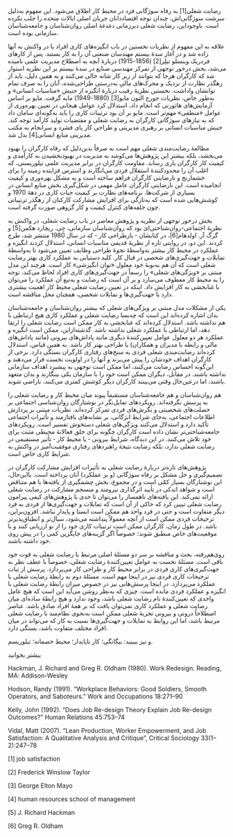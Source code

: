   رضایت شغلی[1] به رفاه سوژگانی فرد در محیط کار اطلاق می‌شود. این مفهوم به‌دلیل سرشت سوژگانی‌اش، چندان توجه اقتصاددانان جریان اصلی ایالات متحده را جلب نکرده است. باوجوداین، رضایت شغلی دیرزمانی دغدغۀ اصلی روان‌شناسان و جامعه‌شناسان سازمانی بوده است. 

علاقه به این مفهوم از نظریات نخستین در باب انگیزه‌های کاری افراد یا در واکنش به آنها زاده شد و در آغاز سدهٔ بیستم مهندسان صنعتی آن را به کار بستند. پس از کارهای فردریک وینسلو تیلِر[2] (1856-1915) دربارهٔ آنچه به اصطلاح مدیریت علمی نامیده می‌شد، بخش درخور توجهی از تمرکز مهندسی صنایع در سدهٔ بیستم بر این نظریه استوار شد که کارگران هرجا که بتوانند از زیر کار شانه خالی می‌کنند و به همین دلیل، باید از رهگذر نظارت از نزدیک و محرک‌های مالیِ به‌درستی طراحی‌شده، آنان را به صرف تمام توانشان واداشت. نخستین نظریهٔ رقیب دربارهٔ انگیزه از جنبش «مناسبات انسانی» و به‌طور خاص، نظریات جورج التون مایو[3] (1880-1949) مایه گرفت. مایو بر اساس آزمایش‌های هاثورنی که انجام داد، استدلال کرد عوامل هیجانی در تعیین بهره‌وری از عوامل «منطقی» مهم‌تر است. مایو بر آن بود ترتیبات کاری را باید به‌گونه‌ای سامان داد که به نیازهای سوژگانی کارگران به رضایت شغلی و مقتضیات تولید کارآمد توجه کند. جنبش مناسبات انسانی بر رهبری مدیریتی و طراحی کار پای فشرد و سرانجام به مکتب مدیریتی منابع انسانی[4] بدل شد.

 مطالعهٔ رضایت‌مندی شغلی مهم است نه صرفاً بدین‌دلیل که رفاه کارگران را بهبود می‌بخشد، بلکه بیشتر این پژوهش‌ها می‌کوشد به مدیریت در بهبودبخشیدن به کارآمدی و کیفیت کار کارگران یاری رساند. مقاومت کارگران در برابر مدیریت علمی تیلوریستی، که اغلب آن را محدودکنندۀ استقلال فردی می‌انگارند و استرس فزاینده زمینه را برای خشمارنج و نارضایتی کارگران فراهم ساخته است و به مشکل بهره‌وری و کیفیت انجامیده است. این نارضایتی کارگران عامل مهمی در شکل‌گیری بخش منابع انسانی در بسیاری از شرکت‌ها، برنامه‌های نظارت بر کیفیت حیات کاری در دههٔ 1970 و کوشش‌هایی شده است که به‌تازگی برای افزایش مشارکت کارکنان از رهگذر ترتیباتی چون حلقه‌های کنترل کیفیت و کار گروهی صورت گرفته است. 

بخش درخور توجهی از نظریه و پژوهش معاصر در باب رضایت شغلی، در واکنش‌ به نظریۀ اجتماعی-روان‌شناختی‌ای بود که روان‌شناسان سازمانی، جِی. ریچارد هکمن[5] و گرگ آر. اولدهام[6]، در کتابشان ‐ بازطراحی کار ‐ که در سال 1980 منتشر شد، طرح کردند. این دو، در روایتی تازه از نظریۀ قدیمی مناسبات انسانی، استدلال کردند انگیزه و عملکرد در محیط کار بیشتر به‌واسطهٔ نحوۀ طراحی وظایف تعیین می‌شود تا به‌واسطهٔ تمایلات و جهت‌گیری‌های شخصی در قبال کار. کلید دستیابی به عملکرد کاری بهتر رضایت شغلی است که آن هم به‌نوبهٔ خود معلول «توان انگیزشی» کار است. هرچند این مدل مبتنی بر «ویژگی‌های شغلی» را رسماً در جهت‌گیری‌های کاری افراد لحاظ می‌کند، توجه را به محیط کار معطوف می‌سازد و بر آن است که رضایت و به‌تبع آن عملکرد را می‌توان با غنابخشی به کار افزایش داد. اینکه در تعیین رضایت شغلی محیط کار اهمیت بیشتری دارد یا جهت‌گیری‌ها و تمایلات شخصی، همچنان محل مناقشه است.

یکی از مشکلات مدل مبتنی بر ویژگی‌های شغلی که بیشتر روان‌شناسان و جامعه‌شناسان بدان اشاره کرده‌اند این است که چه‌بسا رضایت شغلی و عملکرد کاری هیچ ارتباطی با هم نداشته باشد. استدلال کرده‌اند که غنابخشی به کار ممکن است رضایت شغلی را ارتقا دهد، اما ارتباطی با عملکرد شغلی نداشته باشد. گذشته‌ازاین، ممکن است انگیزه و عملکرد هر دو معلول عوامل تعیین‌کنندهٔ دیگری مانند پاداش‌های بیرونی (مانند پاداش‌های مالی و رابطه با مدیران و همکاران) یا طراحی بهتر کار باشد. به همین قیاس، استدلال کرده‌اند رضایت‌مندی شغلی فردی به سنخ‌های رفتاری کارگران بستگی دارد. برخی از کارگران اهداف خودشان را پیش می‌برند و آنها را در اولویت نخست قرار می‌دهند و این‌گونه احساس رضایت می‌کنند، اما ممکن است توجهی به پیشبرد اهداف سازمانی نداشته باشند. در مقابل، دیگران ممکن است خود را با سازمان یکی بینگارند و بدان متعهد باشند، اما درعین‌حال وقتی می‌بینند کارگران دیگر کوشش کمتری می‌کنند، ناراضی شوند.

هم روان‌شناسان و هم جامعه‌شناسان مستقیماً پیوند میان محیط کار و رضایت شغلی را به پرسش نگرفته‌اند. رویکردهای تمایل‌نگر در نوشتارگان روان‌شناسی اجتماعی بر خصلت‌های شخصیتی و نگرش‌های فردی تمرکز کرده‌اند. نظریات مبتنی بر پردازش اطلاعات اجتماعی، به‌جای شرایط ابژگانی، بر نشانه‌های بافتارمند و تأثیرات اجتماعی تأکید دارد و استدلال می‌کنند ویژگی‌های شغلی دستخوش تفسیر است. رویکردهای جامعه‌شناختی‌تر نشان داده است کارگران چگونه برای خلق فعالانهٔ محیطی مثبت برای خود تلاش می‌کنند. در این دیدگاه، شرایط بیرونی ‐ یا محیط کار ‐ تأثیر مستقیمی در رضایت شغلی ندارد، بلکه رضایت‌ نتیجهٔ راهبردهای رفتاری موفقیت‌آمیز در واکنش به شرایط کاری خاص است.

پژوهش‌های تازه‌تر دربارهٔ رضایت شغلی به تأثیرات افزایش مشارکت کارگران در تصمیم‌گیری و حل مشکل بر رفاه سوژگانی (و بر عملکرد) آنان پرداخته است. بااین‌حال، این نوشتارگان بسیار کمّی است و در مجموع، بخش چشمگیری از یافته‌ها با هم متناقض است و شواهد اندکی در تأیید اثرگذاری نیرومند و منسجم مشارکت در رضایت شغلی ارائه نمی‌کند. این یافته‌های ناهمساز را می‌توان تا حدی با پژوهش‌های کیفی پیرامون رضایت شغلی تبیین کرد که حاکی از آن است که تمایلات و جهت‌گیری‌ها از فردی به فرد دیگر متفاوت است و حتی در فرد واحد هم ممکن است ایستا و پایدار نباشد. افزون‌براین، ترجیحات فردی ممکن است از آنچه معمولاً پنداشته می‌شود، سیال‌تر و انطباق‌پذیرتر باشد. در طول زمان، کارگران ممکن است ترتیبات کاری خود را از نو ارزیابی ‌کنند و با موقعیت‌های خاص منطبق شوند؛ خصوصاً اگر گزینه‌های جایگزین کمی را در پیش روی خود داشته باشند.

روی‌هم‌رفته، بحث و مناقشه بر سر دو مسئلۀ اصلی مرتبط با رضایت شغلی به قوت خود باقی است. مسئلهٔ نخست به عوامل تعیین‌کنندهٔ رضایت شغلی، خصوصاً با عطف نظر به جهت‌گیری‌های کاری فردی در برابر محیط کار و طراحی کار می‌پردازد. پرسش از ثبات ترجیحات کاری فردی نیز در اینجا مهم است. مسئلهٔ دوم به رابطهٔ رضایت شغلی با عملکرد می‌پردازد. در اینجا پرسش‌هایی نیز در خصوص میزان رابطۀ رضایت شغلی با انگیزه و عملکرد فردی مانده است. چیزی که به‌نظر روشن می‌آید این است که هیچ عامل واحدی که تعیین‌کنندۀ تام رضایت شغلی باشد، وجود ندارد و هیچ رابطهٔ ساده‌ای میان رضایت شغلی و عملکرد کاری نمی‌توان یافت که بر همۀ افراد صادق باشد. عناصر اصطلاحاً درونی و بیرونی تجربۀ شغلی ممکن است به‌نحوی نظام‌مند با رضایت شغلی مرتبط باشد، اما این روابط به تمایلات و جهت‌گیری‌ها نسبت به کار که می‌تواند در میان افراد مختلف متفاوت باشد، بستگی دارد.

و نیز ببینید: بیگانگی؛ کار ناپایدار؛ محیط خصمانه؛ تیلوریسم.

بیشتر بخوانید

Hackman, J. Richard and Greg R. Oldham (1980). Work Redesign. Reading, MA: Addison-Wesley

Hodson, Randy (1991). “Workplace Behaviors: Good Soldiers, Smooth Operators, and Saboteurs.” Work and Occupations 18:271–90

Kelly, John (1992). “Does Job Re-design Theory Explain Job Re-design Outcomes?” Human Relations 45:753–74

Vidal, Matt (2007). “Lean Production, Worker Empowerment, and Job Satisfaction: A Qualitative Analysis and Critique”, Critical Sociology 33(1–2):247–78

 [1] job satisfaction 

[2] Frederick Winslow Taylor 

[3] George Elton Mayo

[4] human resources school of management

 [5] J. Richard Hackman

 [6] Greg R. Oldham

 

 

 

 